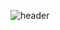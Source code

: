 
![header](https://capsule-render.vercel.app/api?type=transparent&height=140&color=gradient&text=purplenib&reversal=false&fontAlign=81&fontSize=50&fontAlignY=40&fontColor=541586&rotate=10&stroke=541586&descAlign=65&descAlignY=41&section=header)
<!--
**purplenib/purplenib** is a ✨ _special_ ✨ repository because its `README.md` (this file) appears on your GitHub profile.

Here are some ideas to get you started:

- 🔭 I’m currently working on ...
- 🌱 I’m currently learning ...
- 👯 I’m looking to collaborate on ...
- 🤔 I’m looking for help with ...
- 💬 Ask me about ...
- 📫 How to reach me: ...
- 😄 Pronouns: ...
- ⚡ Fun fact: ...
-->

